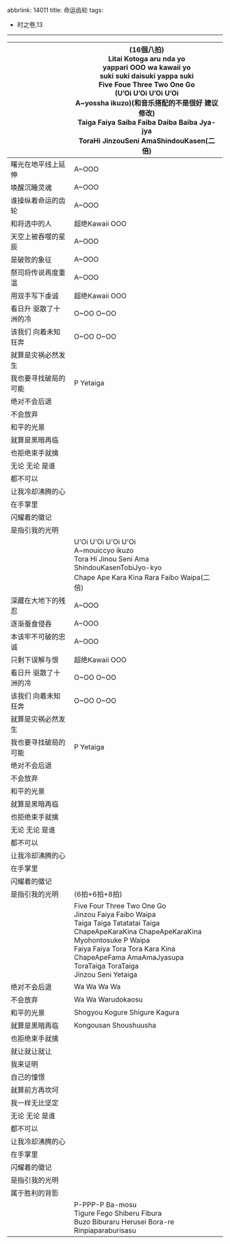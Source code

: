 abbrlink: 14011
title: 命运齿轮
tags:
  - 时之卷,13
---
|      |(16個八拍)<br>Litai Kotoga aru nda yo<br>yappari OOO wa kawaii yo<br>suki suki daisuki yappa suki<br>Five Foue Three Two One Go<br>(U’Oi U’Oi U’Oi U’Oi<br>A~yossha ikuzo)(和音乐搭配的不是很好 建议修改)<br>Taiga Faiya Saiba Faiba Daiba Baiba Jya-jya<br>ToraHi JinzouSeni AmaShindouKasen(二倍)|
|--|--|
|曙光在地平线上延伸|A~OOO|
|唤醒沉睡灵魂|A~OOO|
|谁操纵着命运的齿轮|A~OOO|
|和将选中的人|超绝Kawaii OOO|
|天空上被吞噬的星辰|A~OOO|
|是破败的象征|A~OOO|
|祭司将传说再度重温|A~OOO|
|用双手写下虔诚|超绝Kawaii OOO|
|看日升 驱散了十洲的冷|O~OO O~OO|
|该我们 向着未知狂奔|O~OO O~OO|
|就算是灾祸必然发生|      |
|我也要寻找破局的可能|P Yetaiga|
|绝对不会后退|      |
|不会放弃|      |
|和平的光景|      |
|就算是黑暗再临|      |
|也拒绝束手就擒|      |
|无论 无论 是谁|      |
|都不可以|      |
|让我冷却沸腾的心|      |
|在手掌里|      |
|闪耀着的徽记|      |
|是指引我的光明|      |
|      |U'Oi U'Oi U'Oi U'Oi<br>A~mouiccyo ikuzo<br>Tora Hi Jinou Seni Ama ShindouKasenTobiJyo-kyo<br>Chape Ape Kara Kina Rara Faibo Waipa(二倍)|
|深藏在大地下的残忍|A~OOO|
|逐渐蚕食侵吞|A~OOO|
|本该牢不可破的忠诚|A~OOO|
|只剩下误解与恨|超绝Kawaii OOO|
|看日升 驱散了十洲的冷|O~OO O~OO|
|该我们 向着未知狂奔|O~OO O~OO|
|就算是灾祸必然发生|      |
|我也要寻找破局的可能|P Yetaiga|
|绝对不会后退|      |
|不会放弃|      |
|和平的光景|      |
|就算是黑暗再临|      |
|也拒绝束手就擒|      |
|无论 无论 是谁|      |
|都不可以|      |
|让我冷却沸腾的心|      |
|在手掌里|      |
|闪耀着的徽记|      |
|是指引我的光明|(6拍+6拍+8拍) |
|      |Five Four Three Two One Go<br>Jinzou Faiya Faibo Waipa<br>Taiga Taiga Tatatatai Taiga<br>ChapeApeKaraKina ChapeApeKaraKina<br>Myohontosuke P Waipa<br>Faiya Faiya Tora Tora Kara Kina<br>ChapeApeFama AmaAmaJyasupa<br>ToraTaiga ToraTaiga<br>Jinzou Seni Yetaiga|
|绝对不会后退|Wa Wa Wa Wa|
|不会放弃|Wa Wa Warudokaosu |
|和平的光景|Shogyou Kogure Shigure Kagura|
|就算是黑暗再临|Kongousan Shoushuusha|
|也拒绝束手就擒||
|就让就让就让|      |
|我来证明|      |
|自己的憧憬|      |
|就算前方再坎坷|      |
|我一样无比坚定|      |
|无论 无论 是谁|      |
|都不可以|      |
|让我冷却沸腾的心|      |
|在手掌里|      |
|闪耀着的徽记|      |
|是指引我的光明|      |
|属于胜利的背影|      |
|      |P-PPP-P Ba-mosu<br>Tigure Fego Shiberu Fibura<br>Buzo Biburaru Herusei Bora-re<br>Rinpiaparaburisasu|
